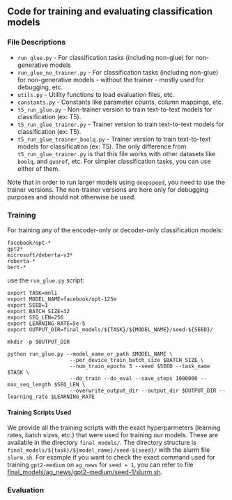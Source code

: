 ## Code for training and evaluating classification models

### File Descriptions


- `run_glue.py` - For classification tasks (including non-glue) for non-generative models
- `run_glue_no_trainer.py` - For classification tasks (including non-glue) for non-generative models - without the trainer - mostly used for debugging, etc.
- `utils.py` - Utility functions to load evaluation files, etc.
- `constants.py` - Constants like parameter counts, column mappings, etc.
- `t5_run_glue.py` - Non-trainer version to train text-to-text models for classification (ex: T5).
- `t5_run_glue_trainer.py` - Trainer version to train text-to-text models for classification (ex: T5).
- `t5_run_glue_trainer_boolq.py` - Trainer version to train text-to-text models for classification (ex: T5). The only difference from `t5_run_glue_trainer.py` is that this file works with other datasets like `boolq`, and `quoref`, etc. For simpler classification tasks, you can use either of them.


Note that in order to run larger models using `deepspeed`, you need to use the trainer versions. The non-trainer versions are here only for debugging purposes and should not otherwise be used.

### Training

For training any of the encoder-only or decoder-only classification models:
```
facebook/opt-*
gpt2*
microsoft/deberta-v3*
roberta-*
bert-*
```
use the `run_glue.py` script:
```
export TASK=mnli
export MODEL_NAME=facebook/opt-125m
export SEED=1
export BATCH_SIZE=32
export SEQ_LEN=256
export LEARNING_RATE=5e-5
export OUTPUT_DIR=final_models/${TASK}/${MODEL_NAME}/seed-${SEED}/

mkdir -p $OUTPUT_DIR

python run_glue.py --model_name_or_path $MODEL_NAME \ 
                    --per_device_train_batch_size $BATCH_SIZE \ 
                    --num_train_epochs 3 --seed $SEED --task_name $TASK \ 
                    --do_train --do_eval --save_steps 1000000 --max_seq_length $SEQ_LEN \ 
                    --overwrite_output_dir --output_dir $OUTPUT_DIR --learning_rate $LEARNING_RATE
```

#### Training Scripts Used
We provide all the training scripts with the exact hyperparmeters (learning rates, batch sizes, etc.) that were used for training our models. These are available in the directory `final_models/`. The directory structure is `final_models/${task}/${model_name}/seed-${seed}/` with the slurm file `slurm.sh`. For example if you want to check the exact command used for training `gpt2-medium` on `ag_news` for `seed = 1`, you can refer to file [final_models/ag_news/gpt2-medium/seed-1/slurm.sh](final_models/ag_news/gpt2-medium/seed-1/slurm.sh).

### Evaluation